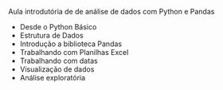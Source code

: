 Aula introdutória de de análise de dados com Python e Pandas
- Desde o Python Básico
- Estrutura de Dados 
- Introdução a biblioteca Pandas 
- Trabalhando com Planilhas Excel 
- Trabalhando com datas 
- Visualização de dados 
- Análise exploratória
